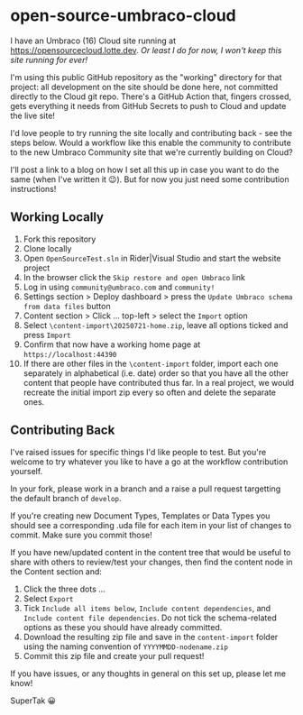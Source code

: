 # open-source-umbraco-cloud

I have an Umbraco (16) Cloud site running at https://opensourcecloud.lotte.dev. *Or least I do for now, I won't keep this site running for ever!*

I'm using this public GitHub repository as the "working" directory for that project: all development on the site should be done here, not committed directly to the Cloud git repo. There's a GitHub Action that, fingers crossed, gets everything it needs from GitHub Secrets to push to Cloud and update the live site!

I'd love people to try running the site locally and contributing back - see the steps below. Would a workflow like this enable the community to contribute to the new Umbraco Community site that we're currently building on Cloud?

I'll post a link to a blog on how I set all this up in case you want to do the same (when I've written it 😉). But for now you just need some contribution instructions!

## Working Locally

1. Fork this repository
1. Clone locally
1. Open `OpenSourceTest.sln` in Rider|Visual Studio and start the website project
1. In the browser click the `Skip restore and open Umbraco` link
1. Log in using `community@umbraco.com` and `community!`
1. Settings section > Deploy dashboard > press the `Update Umbraco schema from data files` button
1. Content section > Click ... top-left > select the `Import` option
1. Select `\content-import\20250721-home.zip`, leave all options ticked and press `Import`
1. Confirm that now have a working home page at `https://localhost:44390`
1. If there are other files in the `\content-import` folder, import each one separately in alphabetical (i.e. date) order so that you have all the other content that people have contributed thus far. In a real project, we would recreate the initial import zip every so often and delete the separate ones.

## Contributing Back

I've raised issues for specific things I'd like people to test. But you're welcome to try whatever you like to have a go at the workflow contribution yourself.

In your fork, please work in a branch and a raise a pull request targetting the default branch of `develop`.

If you're creating new Document Types, Templates or Data Types you should see a corresponding .uda file for each item in your list of changes to commit. Make sure you commit those!

If you have new/updated content in the content tree that would be useful to share with others to review/test your changes, then find the content node in the Content section and:

1. Click the three dots ...
1. Select `Export`
1. Tick `Include all items below`, `Include content dependencies`, and `Include content file dependencies`. Do not tick the schema-related options as these you should have already committed.
1. Download the resulting zip file and save in the `content-import` folder using the naming convention of `YYYYMMDD-nodename.zip`
1. Commit this zip file and create your pull request!

If you have issues, or any thoughts in general on this set up, please let me know!

SuperTak 😀